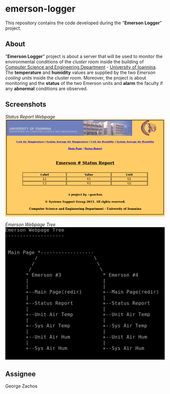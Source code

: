emerson-logger
=============
This repository contains the code developed during the "__Emerson Logger__" project.

About
-----
"__Emerson Logger__" project is about a server that will be used to monitor the environmental conditions of the
_cluster room_ inside the building of [Computer Science and Engineering Department](http://cs.uoi.gr) -
[University of Ioannina](http://uoi.gr). The __temperature__ and __humidity__ values are supplied by the two _Emerson
cooling units_ inside the cluster room. Moreover, the project is about monitoring and the __status__ of the two
Emerson units and __alarm__ the faculty if any __abnormal__ conditions are observed.

Screenshots
-----------
_Status Report Webpage_
![Status Report Webpage](./images/emerson_status_report_webpage.png)

_Emerson Webpage Tree_
![Emerson Webpage Tree](./images/emerson_webpage_tree.png)

Assignee
--------
George Zachos
